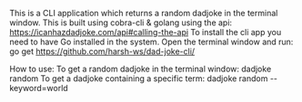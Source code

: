 This is a CLI application which returns a random dadjoke in the terminal window. This is built using cobra-cli & golang using the api: https://icanhazdadjoke.com/api#calling-the-api
To install the cli app you need to have Go installed in the system.
Open the terminal window and run: go get https://github.com/harsh-ws/dad-joke-cli/

How to use:
To get a random dadjoke in the terminal window: dadjoke random
To get a dadjoke containing a specific term: dadjoke random --keyword=world
